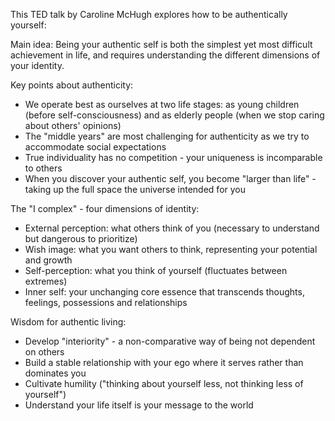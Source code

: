 This TED talk by Caroline McHugh explores how to be authentically yourself:

Main idea: Being your authentic self is both the simplest yet most difficult achievement in life, and requires understanding the different dimensions of your identity.

Key points about authenticity:
- We operate best as ourselves at two life stages: as young children (before self-consciousness) and as elderly people (when we stop caring about others' opinions)
- The "middle years" are most challenging for authenticity as we try to accommodate social expectations
- True individuality has no competition - your uniqueness is incomparable to others
- When you discover your authentic self, you become "larger than life" - taking up the full space the universe intended for you

The "I complex" - four dimensions of identity:
- External perception: what others think of you (necessary to understand but dangerous to prioritize)
- Wish image: what you want others to think, representing your potential and growth
- Self-perception: what you think of yourself (fluctuates between extremes)
- Inner self: your unchanging core essence that transcends thoughts, feelings, possessions and relationships

Wisdom for authentic living:
- Develop "interiority" - a non-comparative way of being not dependent on others
- Build a stable relationship with your ego where it serves rather than dominates you
- Cultivate humility ("thinking about yourself less, not thinking less of yourself")
- Understand your life itself is your message to the world
